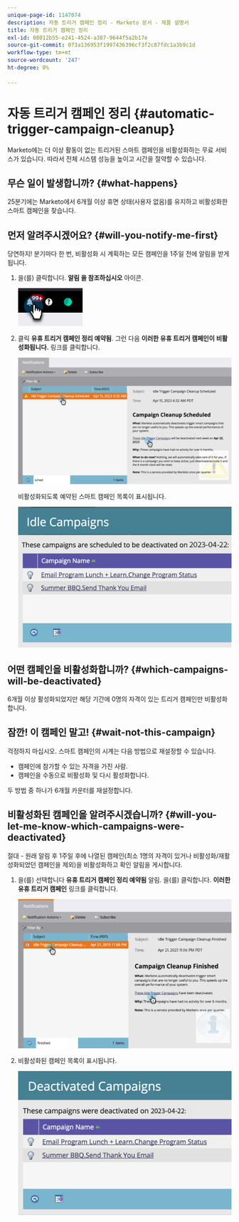 ```yaml
---
unique-page-id: 1147074
description: 자동 트리거 캠페인 정리 - Marketo 문서 - 제품 설명서
title: 자동 트리거 캠페인 정리
exl-id: 08012b55-e241-4524-a387-9644f5a2b17e
source-git-commit: 073a136953f1997436396cf3f2c87fdc1a3b9c1d
workflow-type: tm+mt
source-wordcount: '247'
ht-degree: 0%

---
```


# 자동 트리거 캠페인 정리 {#automatic-trigger-campaign-cleanup}

Marketo에는 더 이상 활동이 없는 트리거된 스마트 캠페인을 비활성화하는 무료 서비스가 있습니다. 따라서 전체 시스템 성능을 높이고 시간을 절약할 수 있습니다.

## 무슨 일이 발생합니까? {#what-happens}

25분기에는 Marketo에서 6개월 이상 휴면 상태(사용자 없음)를 유지하고 비활성화한 스마트 캠페인을 찾습니다.

## 먼저 알려주시겠어요? {#will-you-notify-me-first}

당연하지! 분기마다 한 번, 비활성화 시 계획하는 모든 캠페인을 1주일 전에 알림을 받게 됩니다.

1. 을(를) 클릭합니다. **알림 을 참조하십시오** 아이콘.

   ![](assets/automatic-trigger-campaign-cleanup-1.png)

1. 클릭 **유휴 트리거 캠페인 정리 예약됨**. 그런 다음 **이러한 유휴 트리거 캠페인이 비활성화됩니다.** 링크를 클릭합니다.

   ![](assets/automatic-trigger-campaign-cleanup-2.png)

   비활성화되도록 예약된 스마트 캠페인 목록이 표시됩니다.

   ![](assets/automatic-trigger-campaign-cleanup-3.png)

## 어떤 캠페인을 비활성화합니까? {#which-campaigns-will-be-deactivated}

6개월 이상 활성화되었지만 해당 기간에 0명의 자격이 있는 트리거 캠페인만 비활성화합니다.

## 잠깐! 이 캠페인 말고! {#wait-not-this-campaign}

걱정하지 마십시오. 스마트 캠페인의 시계는 다음 방법으로 재설정할 수 있습니다.

* 캠페인에 참가할 수 있는 자격을 가진 사람.
* 캠페인을 수동으로 비활성화 및 다시 활성화합니다.

두 방법 중 하나가 6개월 카운터를 재설정합니다.

## 비활성화된 캠페인을 알려주시겠습니까? {#will-you-let-me-know-which-campaigns-were-deactivated}

절대 - 원래 알림 후 1주일 후에 나열된 캠페인(최소 1명의 자격이 있거나 비활성화/재활성화되었던 캠페인을 제외)을 비활성화하고 확인 알림을 게시합니다.

1. 을(를) 선택합니다 **유휴 트리거 캠페인 정리 예약됨** 알림. 을(를) 클릭합니다. **이러한 유휴 트리거 캠페인** 링크를 클릭합니다.

   ![](assets/automatic-trigger-campaign-cleanup-4.png)

1. 비활성화된 캠페인 목록이 표시됩니다.

   ![](assets/automatic-trigger-campaign-cleanup-5.png)
